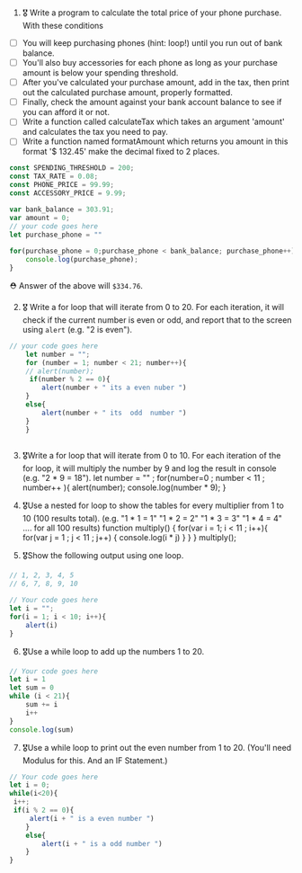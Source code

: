 1. 🎖 Write a program to calculate the total price of your phone purchase. With these conditions
 * [ ] You will keep purchasing phones (hint: loop!) until you run out of bank balance.
 * [ ] You'll also buy accessories for each phone as long as your purchase amount is below your spending threshold.
 * [ ] After you've calculated your purchase amount, add in the tax, then print out the calculated purchase amount, properly formatted.
 * [ ] Finally, check the amount against your bank account balance to see if you can afford it or not.
 * [ ] Write a function called calculateTax which takes an argument 'amount' and calculates the tax you need to pay.
 * [ ] Write a function named formatAmount which returns you amount in this format '$ 132.45' make the decimal fixed to 2 places.
```js
const SPENDING_THRESHOLD = 200;
const TAX_RATE = 0.08;
const PHONE_PRICE = 99.99;
const ACCESSORY_PRICE = 9.99;

var bank_balance = 303.91;
var amount = 0;
// your code goes here
let purchase_phone = ""
 
for(purchase_phone = 0;purchase_phone < bank_balance; purchase_phone++){
    console.log(purchase_phone);
}
```
 ⛑ Answer of the above will `$334.76`.

2. 🎖 Write a for loop that will iterate from 0 to 20. For each iteration, it will check if the current number is even or odd, and report that to the screen using `alert` (e.g. "2 is even").
```js
// your code goes here
    let number = "";
    for (number = 1; number < 21; number++){
    // alert(number);
     if(number % 2 == 0){
        alert(number + " its a even nuber ")
    }
    else{
        alert(number + " its  odd  number ")
    }
    }
   
```

3. 🎖Write a for loop that will iterate from 0 to 10. For each iteration of the for loop, it will multiply the number by 9 and log the result in console (e.g. "2 * 9 = 18").
let number = "" ;
   for(number=0 ; number < 11 ; number++ ){
   	alert(number);
   	console.log(number * 9);
   }

4. 🎖Use a nested for loop to show the tables for every multiplier from 1 to 10 (100 results total).
(e.g.
"1 * 1 = 1"
"1 * 2 = 2"
"1 * 3 = 3"
"1 * 4 = 4"
.... for all 100 results)
function multiply() {
    for(var i = 1; i < 11 ; i++){
        for(var j = 1 ; j < 11 ; j++) {
            console.log(i * j)
        }
    }
}
multiply();
5. 🎖Show the following output using one loop.
```js
// 1, 2, 3, 4, 5
// 6, 7, 8, 9, 10

// Your code goes here
let i = "";
for(i = 1; i < 10; i++){
    alert(i)
}
```

6. 🎖Use a while loop to add up the numbers 1 to 20.
```js
// Your code goes here
let i = 1
let sum = 0
while (i < 21){
    sum += i
    i++
}
console.log(sum)
```

7. 🎖Use a while loop to print out the even number from 1 to 20. (You'll need Modulus for this. And an IF Statement.)
```js
// Your code goes here
let i = 0;
while(i<20){
 i++;
 if(i % 2 == 0){
     alert(i + " is a even number ")
    }
    else{
        alert(i + " is a odd number ")
    }
}
```
